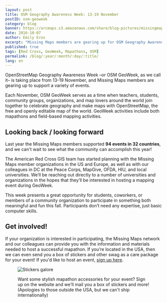 ```yaml
---
layout: post
title: OSM Geography Awareness Week: 13-19 November
postID: osm-geoweek
category: blog
banner: https://arcmaps.s3.amazonaws.com/share/blog-pictures/missingmaps-blog_20161007_banner.png
date: 2016-10-07
author: Emily Eros
excerpt: "Missing Maps members are gearing up for OSM Geography Awareness Week this Novmber, hoping to support over 100 mapathons around the world!"
published: true
tags: [Red Cross, GeoWeek, Mapathons, OSM]
permalink: /blog/:year/:month/:day/:title/
lang: en
---
```


OpenStreetMap Geography Awareness Week –or OSM GeoWeek, as we call it– is taking place from 13-19 November, and Missing Maps members are gearing up to support a variety of events.

Each November, OSM GeoWeek serves as a time when teachers, students, community groups, organizations, and map lovers around the world join together to celebrate geography and make maps with OpenStreetMap, the free and openly editable map of the world. GeoWeek activities include both mapathons and field-based mapping activities.


## Looking back / looking forward

Last year the Missing Maps members supported **94 events in 32 countries**, and we can't wait to see what the community can accomplish this year!

The American Red Cross GIS team has started planning with the Missing Maps member organizations in the US and Europe, as well as with our colleagues in DC at the Peace Corps, MapGive, OFDA, HIU, and local universities. We’ll be reaching out directly to a number of universities and organizations in the hopes that they’ll be interested in hosting a mapping event during GeoWeek.

This week presents a great opportunity for students, coworkers, or members of a community organization to participate in something both meaningful and fun this fall. Participants don’t need any expertise, just basic computer skills.


## Get involved!

If your organization is interested in participating, the Missing Maps network and our colleagues can provide you with the information and materials needed to host a successful mapathon. If you’re located in the USA, then we can even send you a box of stickers and other swag as a care package for your event! If you'd like to host an event, [sign up here](https://docs.google.com/forms/d/1SG9DW7ZyEC9Vf78RbApUfBYAQPSIReyxbupGJPCqjtw/viewform?edit_requested=true).

<figure>
<img src="https://arcmaps.s3.amazonaws.com/share/blog-pictures/missingmaps-blog_20161007_swag.png" alt="Stickers galore">
<p class="caption">Want some stylish mapathon accessories for your event? Sign up on the website and we'll mail you a box of stickers and more! (Apologies to those outside the USA, but we can't ship internationally)</p>
</figure>
